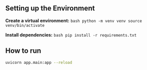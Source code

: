 ## Setting up the Environment

**Create a virtual environment:**
    ```bash
    python -m venv venv
    source venv/bin/activate 
    ```

**Install dependencies:**
    ```bash
    pip install -r requirements.txt
    ```

## How to run

```bash
uvicorn app.main:app --reload
```